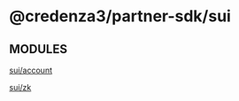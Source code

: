 # @credenza3/partner-sdk/sui

## MODULES

[sui/account](./account/README.md)

[sui/zk](./zk/README.md)
